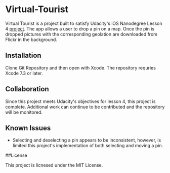 # Virtual-Tourist

Virtual Tourist is a project built to satisfy Udacity's iOS Nanodegree Lesson 4 [project](https://www.udacity.com/course/ios-persistence-and-core-data--ud325). The app allows a user to drop a pin on
a map. Once the pin is dropped pictures with the corresponding geolation are downloaded from Flickr in the background. 

## Installation

Clone Git Repository and then open with Xcode. The repository requries Xcode 7.3 or later.

## Collaboration

Since this project meets Udacity's objectives for lesson 4, this project is complete. Additional work can continue to be contributed
and the repository will be monitored. 

## Known Issues

* Selecting and deselecting a pin appears to be inconsistent, however, is limited this project's implementation of both selecting 
and moving a pin.

##License

This project is licnesed under the MIT License. 
